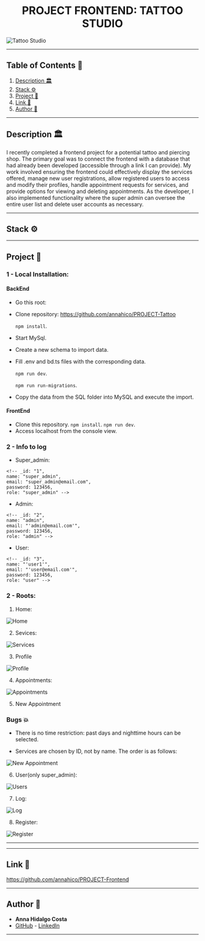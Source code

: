 <h1 align="center"> PROJECT FRONTEND: TATTOO STUDIO </h1>

<image src="" alt="Tattoo Studio">

---

## Table of Contents :file_folder:

1. [Description :classical_building:](#description-classical_building)
2. [Stack :gear:](#stack-gear)
3. [Project :open_book:](#Project-open_book)
4. [Link :dart:](#link-dart)
5. [Author :wave:](#author-wave)

---

## Description :classical_building:

I recently completed a frontend project for a potential tattoo and piercing shop. The primary goal was to connect the frontend with a database that had already been developed (accessible through a link I can provide). My work involved ensuring the frontend could effectively display the services offered, manage new user registrations, allow registered users to access and modify their profiles, handle appointment requests for services, and provide options for viewing and deleting appointments. As the developer, I also implemented functionality where the super admin can oversee the entire user list and delete user accounts as necessary.

---

## Stack :gear:

---

## Project :open_book:

### 1 - Local Installation:

<h4>BackEnd</h4>

- Go this root:

- Clone repository: https://github.com/annahico/PROJECT-Tattoo

  `npm install`.

- Start MySql.

- Create a new schema to import data.

- Fill .env and bd.ts files with the corresponding data.

  `npm run dev`.

  `npm run run-migrations`.

- Copy the data from the SQL folder into MySQL and execute the import.

<h4>FrontEnd</h4>

- Clone this repository.
  `npm install`.
  `npm run dev`.
- Access localhost from the console view.

### 2 - Info to log

- Super_admin:

```
<!-- _id: "1",
name: "super_admin",
email: "super_admin@email.com",
password: 123456,
role: "super_admin" -->
```

- Admin:

```
<!-- _id: "2",
name: "admin",
email: "'admin@email.com'",
password: 123456,
role: "admin" -->
```

- User:

```
<!-- _id: "3",
name: "'user1'",
email: "'user@email.com'",
password: 123456,
role: "user" -->
```

### 2 - Roots:

1. Home:

<image src="" alt="Home">

2. Sevices:

<image src="" alt="Services">

3. Profile

<image src="" alt="Profile">

4. Appointments:

<image src="" alt="Appointments">

5. New Appointment

### Bugs :collision:

- There is no time restriction: past days and nighttime hours can be selected.
- Services are chosen by ID, not by name. The order is as follows:

    <!-- 1 = Tatuajes personalizados
  
  2 = Tatuajes del catálogo
  
  3 = Restauración y rejuvenecimiento de trabajos
  
  4 = Colocación de piercings y dilataciones
  
  5 = Venta de piercings y otros artículos -->

<image src="" alt="New Appointment">

6. User(only super_admin):

<image src="" alt="Users">

7. Log:

<image src="" alt="Log">

8. Register:

<image src="" alt="Register">

---

---

## Link :dart:

https://github.com/annahico/PROJECT-Frontend

---

## Author :wave:

- **Anna Hidalgo Costa**
- [GitHub](https://github.com/annahico) - [LinkedIn](https://www.linkedin.com/in/annahico/)

---
